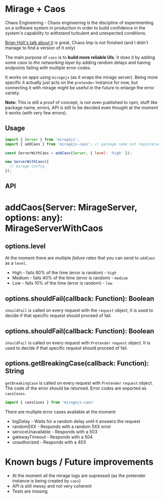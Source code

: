 # Mirage + Caos

Chaos Engineering - Chaos engineering is the discipline of experimenting on a software system in production in order to build confidence in the system's capability to withstand turbulent and unexpected conditions.

[Brian Holt's talk about it](https://www.youtube.com/watch?v=A4_rRj-4Mv0) is great, Chaos Imp is not finished (and I didn't manage to find a version of it only)

The main purpose of `caos` is to **build more reliable UIs**. It does it by adding some *caos to the networking layer* by adding random delays and having endpoints failing with multiple error codes.

It works on apps using `miragejs` (as it wraps the mirage server). Being more specific it actually just acts on the `pretender` instance for now, but connecting it with mirage might be useful in the future to enlarge the error variety.

**Note:** This is still a proof of concept, is not even published to npm, stuff like package name, errors, API is still to be decided even thought at the moment it works (with very few errors).

## Usage

```js
import { Server } from 'miragejs';
import { addCaos } from 'miragejs-caos'; // package name not registered

const ServerWithCaos = addCaos(Server, { level: 'high' });

new ServerWithCaos({
  // mirage config
});
```

## API

# addCaos(Server: MirageServer, options: any): MirageServerWithCaos

## options.level

At the moment there are multiple *failure rates* that you can send to `addCaos` as a `level`.

- High - fails 80% of the time (error is random) - `high`
- Medium - fails 40% of the time (error is random) - `medium`
- Low - fails 10% of the time (error is random) - `low`

## options.shouldFail(callback: Function): Boolean

`shouldFail` is called on every request with the `request` object, it is used to decide if that specific request should proceed of fail.

## options.shouldFail(callback: Function): Boolean

`shouldFail` is called on every request with `Pretender` `request` object.
It is used to decide if that specific request should proceed of fail.

## options.getBreakingCase(callback: Function): String

`getBreakingCase` is called on every request with `Pretender` `request` object.
The code of the error should be returned. Error codes are exported as `caosCases`.

```js
import { caosCases } from 'miragejs-caos'
```

There are multiple error cases available at the moment:

- bigDelay - Waits for a random delay until it answers the request
- random5XX - Responds with a random 5XX error
- serviceUnavailable - Responds with a 503
- gatewayTimeout - Responds with a 504
- unauthorized - Responds with a 403

# Known bugs / Future improvements

- At the moment all the mirage logs are supressed (as the pretender instance is being created by `caos`)
- API is still messy and not very coherent
- Tests are missing
